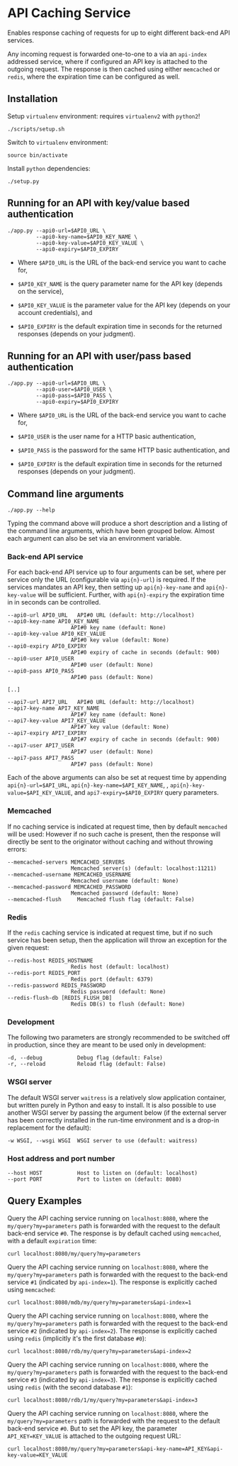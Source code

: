 # API Caching Service

Enables response caching of requests for up to eight different back-end API services.

Any incoming request is forwarded one-to-one to a via an `api-index` addressed service, where if configured an API key is attached to the outgoing request. The response is then cached using either `memcached` or `redis`, where the expiration time can be configured as well.

## Installation
Setup `virtualenv` environment: requires `virtualenv2` with `python2`!
```
./scripts/setup.sh
```
Switch to `virtualenv` environment:
```
source bin/activate
```
Install `python` dependencies:
```
./setup.py
```

## Running for an API with key/value based authentication
```
./app.py --api0-url=$API0_URL \
         --api0-key-name=$API0_KEY_NAME \
         --api0-key-value=$API0_KEY_VALUE \
         --api0-expiry=$API0_EXPIRY
```

* Where `$API0_URL` is the URL of the back-end service you want to cache for,

* `$API0_KEY_NAME` is the query parameter name for the API key (depends on the service),

* `$API0_KEY_VALUE` is the parameter value for the API key (depends on your account credentials), and

* `$API0_EXPIRY` is the default expiration time in seconds for the returned responses (depends on your judgment).

## Running for an API with user/pass based authentication
```
./app.py --api0-url=$API0_URL \
         --api0-user=$API0_USER \
         --api0-pass=$API0_PASS \
         --api0-expiry=$API0_EXPIRY
```

* Where `$API0_URL` is the URL of the back-end service you want to cache for,

* `$API0_USER` is the user name for a HTTP basic authentication,

* `$API0_PASS` is the password for the same HTTP basic authentication, and

* `$API0_EXPIRY` is the default expiration time in seconds for the returned responses (depends on your judgment).

## Command line arguments
```
./app.py --help
```

Typing the command above will produce a short description and a listing of the command line arguments, which have been grouped below. Almost each argument can also be set via an environment variable.

### Back-end API service

For each back-end API service up to four arguments can be set, where per service only the URL (configurable via `api{n}-url`) is required. If the services mandates an API key, then setting up `api{n}-key-name` and `api{n}-key-value` will be sufficient. Further, with `api{n}-expiry` the expiration time in in seconds can be controlled.

```
--api0-url API0_URL   API#0 URL (default: http://localhost)
--api0-key-name API0_KEY_NAME
                    API#0 key name (default: None)
--api0-key-value API0_KEY_VALUE
                    API#0 key value (default: None)
--api0-expiry API0_EXPIRY
                    API#0 expiry of cache in seconds (default: 900)
--api0-user API0_USER
                    API#0 user (default: None)
--api0-pass API0_PASS
                    API#0 pass (default: None)

[..]

--api7-url API7_URL   API#0 URL (default: http://localhost)
--api7-key-name API7_KEY_NAME
                    API#7 key name (default: None)
--api7-key-value API7_KEY_VALUE
                    API#7 key value (default: None)
--api7-expiry API7_EXPIRY
                    API#7 expiry of cache in seconds (default: 900)
--api7-user API7_USER
                    API#7 user (default: None)
--api7-pass API7_PASS
                    API#7 pass (default: None)
```

Each of the above arguments can also be set at request time by appending `api{n}-url=$API_URL`, `api{n}-key-name=$API_KEY_NAME`, , `api{n}-key-value=$API_KEY_VALUE`, and `api7-expiry=$API0_EXPIRY` query parameters.

### Memcached

If no caching service is indicated at request time, then by default `memcached` will be used: However if no such cache is present, then the response will directly be sent to the originator without caching and without throwing errors:

```
--memcached-servers MEMCACHED_SERVERS
                    Memcached server(s) (default: localhost:11211)
--memcached-username MEMCACHED_USERNAME
                    Memcached username (default: None)
--memcached-password MEMCACHED_PASSWORD
                    Memcached password (default: None)
--memcached-flush     Memcached flush flag (default: False)
```

### Redis

If the `redis` caching service is indicated at request time, but if no such service has been setup, then the application will throw an exception for the given request:

```
--redis-host REDIS_HOSTNAME
                    Redis host (default: localhost)
--redis-port REDIS_PORT
                    Redis port (default: 6379)
--redis-password REDIS_PASSWORD
                    Redis password (default: None)
--redis-flush-db [REDIS_FLUSH_DB]
                    Redis DB(s) to flush (default: None)
```

### Development

The following two parameters are strongly recommended to be switched off in production, since they are meant to be used only in development:
```
-d, --debug           Debug flag (default: False)
-r, --reload          Reload flag (default: False)
```

### WSGI server

The default WSGI server `waitress` is a relatively slow application container, but written purely in Python and easy to install. It is also possible to use another WSGI server by passing the argument below (if the external server has been correctly installed in the run-time environment and is a drop-in replacement for the default):

```
-w WSGI, --wsgi WSGI  WSGI server to use (default: waitress)
```

### Host address and port number
```
--host HOST           Host to listen on (default: localhost)
--port PORT           Port to listen on (default: 8080)
```

## Query Examples

Query the API caching service running on `localhost:8080`, where the `my/query?my=parameters` path is forwarded with the request to the default back-end service `#0`. The response is by default cached using `memcached`, with a default `expiration` time:

```
curl localhost:8080/my/query?my=parameters
```

Query the API caching service running on `localhost:8080`, where the `my/query?my=parameters` path is forwarded with the request to the back-end service `#1` (indicated by `api-index=1`). The response is explicitly cached using `memcached`:

```
curl localhost:8080/mdb/my/query?my=parameters&api-index=1
```

Query the API caching service running on `localhost:8080`, where the `my/query?my=parameters` path is forwarded with the request to the back-end service `#2` (indicated by `api-index=2`). The response is explicitly cached using `redis` (implicitly it's the first database `#0`):

```
curl localhost:8080/rdb/my/query?my=parameters&api-index=2
```

Query the API caching service running on `localhost:8080`, where the `my/query?my=parameters` path is forwarded with the request to the back-end service `#3` (indicated by `api-index=3`). The response is explicitly cached using `redis` (with the second database `#1`):

```
curl localhost:8080/rdb/1/my/query?my=parameters&api-index=3
```

Query the API caching service running on `localhost:8080`, where the `my/query?my=parameters` path is forwarded with the request to the default back-end service `#0`. But to set the API key, the parameter `API_KEY=KEY_VALUE` is attached to the outgoing request URL:

```
curl localhost:8080/my/query?my=parameters&api-key-name=API_KEY&api-key-value=KEY_VALUE
```
